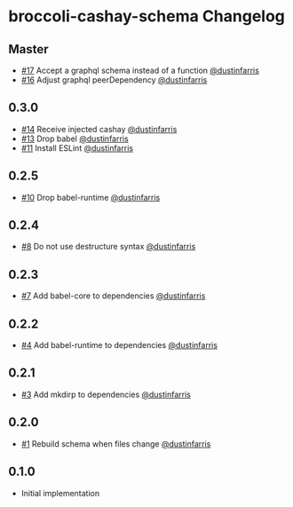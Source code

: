 # broccoli-cashay-schema Changelog


## Master

- [#17](https://github.com/dustinfarris/broccoli-cashay-schema/pull/17)
  Accept a graphql schema instead of a function
  [@dustinfarris](https://github.com/dustinfarris)
- [#16](https://github.com/dustinfarris/broccoli-cashay-schema/pull/16)
  Adjust graphql peerDependency
  [@dustinfarris](https://github.com/dustinfarris)


## 0.3.0

- [#14](https://github.com/dustinfarris/broccoli-cashay-schema/pull/14)
  Receive injected cashay
  [@dustinfarris](https://github.com/dustinfarris)
- [#13](https://github.com/dustinfarris/broccoli-cashay-schema/pull/13)
  Drop babel
  [@dustinfarris](https://github.com/dustinfarris)
- [#11](https://github.com/dustinfarris/broccoli-cashay-schema/pull/11)
  Install ESLint
  [@dustinfarris](https://github.com/dustinfarris)


## 0.2.5

- [#10](https://github.com/dustinfarris/broccoli-cashay-schema/pull/10)
  Drop babel-runtime
  [@dustinfarris](https://github.com/dustinfarris)


## 0.2.4

- [#8](https://github.com/dustinfarris/broccoli-cashay-schema/pull/8)
  Do not use destructure syntax
  [@dustinfarris](https://github.com/dustinfarris)


## 0.2.3

- [#7](https://github.com/dustinfarris/broccoli-cashay-schema/pull/7)
  Add babel-core to dependencies
  [@dustinfarris](https://github.com/dustinfarris)


## 0.2.2

- [#4](https://github.com/dustinfarris/broccoli-cashay-schema/pull/4)
  Add babel-runtime to dependencies
  [@dustinfarris](https://github.com/dustinfarris)


## 0.2.1

- [#3](https://github.com/dustinfarris/broccoli-cashay-schema/pull/3)
  Add mkdirp to dependencies
  [@dustinfarris](https://github.com/dustinfarris)


## 0.2.0

- [#1](https://github.com/dustinfarris/broccoli-cashay-schema/pull/1)
  Rebuild schema when files change
  [@dustinfarris](https://github.com/dustinfarris)


## 0.1.0

- Initial implementation
